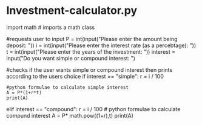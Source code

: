# Investment-calculator.py

import math # imports a math class


#requests user to input
P = int(input("Please enter the amount being deposit: "))
i = int(input("Please enter the interest rate (as a percebtage): "))
t = int(input("Please enter the years of the investment: "))
interest = input("Do you want simple or compound interest: ")

#checks if the user wants simple or compound interest then prints according to the users choice
if interest == "simple":
    r = i / 100

    #python formulae to calculate simple interest
    A = P*(1+r*t)
    print(A)

elif interest == "compound":
    r = i / 100
    # python formulae to calculate compund interest
    A = P* math.pow((1+r),t)
    print(A)
